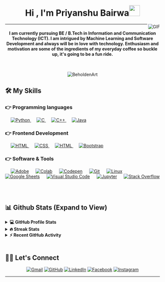 
<h1 align="center">Hi , I'm Priyanshu Bairwa<img src="https://media.giphy.com/media/hvRJCLFzcasrR4ia7z/giphy.gif" width="35"></h1>

<img align="right" alt="GIF" src="https://media.giphy.com/media/LmNwrBhejkK9EFP504/giphy.gif" />

<hr/>
<h4 align="center">I am currently pursuing BE / B.Tech in Information and Communication Technology (ICT). I am intrigued by Machine Learning and Software Development and always will be in love with technology. Enthusiasm and motivation are some of the ingredients of my everyday coffee so buckle up, it's going to be a fun ride.</h4>
<br>

<p align="center"> <img src="https://komarev.com/ghpvc/?username=BeholdenArt&label=Profile%20views&color=0e75b6&style=plastic" alt="BeholdenArt" /> </p>


## 🛠️ My Skills

### 👉 Programming languages

<p align="left"> 
    &emsp;
   <a href="https://www.python.org" target="_blank">
    <img alt="Python" src="https://img.shields.io/badge/Python%20-%2314354C.svg?logo=python&logoColor=white">
  </a>
  &emsp; 
  <a href="https://www.cprogramming.com/" target="_blank"> 
    <img alt="C" src="https://img.shields.io/badge/C%20-%232370ED.svg?logo=c&logoColor=white">
  </a> 
  &emsp;
  <a href="https://www.w3schools.com/cpp/" target="_blank"> 
    <img alt="C++" src="https://img.shields.io/badge/C++%20-%2300599C.svg?logo=c%2B%2B&logoColor=white">
  </a> 
  &emsp;
  <a href="https://www.java.com" target="_blank"> 
    <img alt="Java" src="https://img.shields.io/badge/Java-%23007396.svg?logo=java&logoColor=white">
  </a>

### 👉 Frontend Development
	
<p align="left"> 
  &emsp; 
  <a href="https://www.w3.org/html/" target="_blank"> 
   <img alt="HTML" src="https://img.shields.io/badge/HTML5%20-%23E34F26.svg?logo=html5&logoColor=white">
  </a>   
  &emsp;
  <a href="https://www.w3schools.com/css/" target="_blank">
    <img alt="CSS" src="https://img.shields.io/badge/CSS%20-%231572B6.svg?logo=css3&logoColor=white">
  </a> 
   &emsp;
  <a href="https://getbootstrap.com" target="_blank"> 
   <img alt="HTML" src="https://img.shields.io/badge/javascript%20-%23E34F26.svg?logo=html5&logoColor=white">
  </a>
   &emsp;
  <a href="https://getbootstrap.com" target="_blank"> 
    <img alt="Bootstrap" src="https://img.shields.io/badge/Bootstrap-%23563D7C.svg?style=flat&logo=bootstrap&logoColor=white"/>
  </a>

	
</p>

 ### 👉 Software & Tools
 
<p>
  &emsp;
    <a href="#"><img alt="Adobe" src="https://img.shields.io/badge/Adobe%20-%23FF0000.svg?logo=adobe&logoColor=white"></a>
  &emsp;
    <a href="#"><img alt="Colab" src="https://img.shields.io/badge/Colab-00b56a.svg?logo=google-colab&logoColor=white"></a>
  &emsp;
    <a href="#"><img alt="Codepen" src="https://img.shields.io/badge/Codepen-000000.svg?logo=codepen&logoColor=white"></a>
  &emsp;
    <a href="#"><img alt="Git" src="https://img.shields.io/badge/Git%20-%23F05033.svg?logo=git&logoColor=white"></a>
  &emsp;
    <a href="#"><img alt="Linux" src="https://img.shields.io/badge/Linux-FCC624?style=flat&logo=linux&logoColor=black"></a>
  &emsp;
    <a href="#"><img alt="Google Sheets" src="https://img.shields.io/badge/Google%20Sheets%20-%2334A853.svg?logo=google%20sheets&logoColor=white"></a>
  &emsp;
    <a href="#"><img alt="Visual Studio Code" src="https://img.shields.io/badge/Visual%20Studio%20Code-0078d7.svg?logo=visual-studio-code&logoColor=white"></a>
  &emsp;
    <a href="#"><img alt="Jupyter" src="https://img.shields.io/badge/Jupyter%20-%23F37626.svg?logo=Jupyter&logoColor=white"></a>
  &emsp;
    <a href="#"><img alt="Stack Overflow" src="https://img.shields.io/badge/-Stack%20Overflow-FE7A16?logo=stack-overflow&logoColor=white"></a>
  &emsp;
</p>
<br/>


## 📊 Github Stats (Expand to View) 

<details> 
  <summary><b>💻 GitHub Profile Stats</b></summary>
  <br/>
  <p align="center">
  <a href="https://github.com/BeholdenArt/github-readme-stats"><img alt="BeholdenArt's Github Stats" src="https://github-readme-stats.vercel.app/api?username=BeholdenArt&show_icons=true&count_private=true&theme=algolia" height="192px"/></a>
  <br/>
  &nbsp;
</details>

<details>
  <summary><b>🔥 Streak Stats</b></summary>  
  <br/>
  <p align="center">
  <img src="https://github-readme-streak-stats.herokuapp.com/?user=BeholdenArt&theme=algolia" alt="BeholdenArt" height="192px"/>
  <br/>
  &nbsp;
  <img src="https://github-readme-stats.vercel.app/api/top-langs?username=BeholdenArt&show_icons=true&locale=en&layout=compact&theme=algolia" alt="BeholdenArt" height="192px"/>
  <br/>
  <b>Note:</b> Top languages is only a metric of the languages my public code consists of and doesn't reflect experience or skill level.
  </p>
</details>

<details>
  <summary><b>⚡ Recent GitHub Activity</b></summary>
  <br/>
   <a href="https://github.com/BeholdenArt"><img alt="BeholdenArt's Activity Graph" src="https://activity-graph.herokuapp.com/graph?username=BeholdenArt&custom_title=Priyanshu%20Bairwa's%20Contribution%20Graph&theme=react-dark" /></a>
  <br/>
</details>

<br/>


## 🙋‍♀️ Let's Connect
<p align="center">
	<a href="mailto:priyanshub5645@gmail.com"><img src="https://img.icons8.com/bubbles/50/000000/gmail.png" alt="Gmail"/></a>
	<a href="https://github.com/BeholdenArt"><img src="https://img.icons8.com/bubbles/50/000000/github.png" alt="GitHub"/></a>
	<a href="https://linkedin.com/in/priyanshu-bairwa-827432190"><img src="https://img.icons8.com/bubbles/50/000000/linkedin.png" alt="LinkedIn"/></a>
	<a href="https://www.facebook.com/priyanshu.bairwa.129794"><img src="https://img.icons8.com/bubbles/50/000000/facebook-new.png" alt="Facebook"/></a>
	<a href="https://instagram.com/theblockedguy"><img src="https://img.icons8.com/bubbles/50/000000/instagram.png" alt="Instagram"/></a>
	
</p>

<hr/>
